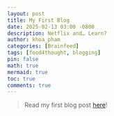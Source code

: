 ```yaml
---
layout: post
title: My First Blog
date: 2025-02-13 03:00 -0800
description: Netflix and… Learn?
author: khoa_pham
categories: [Brainfeed]
tags: [food4thought, blogging]
pin: false
math: true
mermaid: true
toc: true
comments: true
---
```


> Read my first blog post [here](https://isenbergmarketing.wordpress.com/2023/06/12/netflix-and-learn/?fbclid=IwZXh0bgNhZW0CMTEAAR1hEqlSY2sZx2p6ysM-EFkoQkFC4r9FBFxAKLc-z-wHuv3fW_YzuziMpSc_aem_v81C0HMR5vpAzpT02UQxqA)!